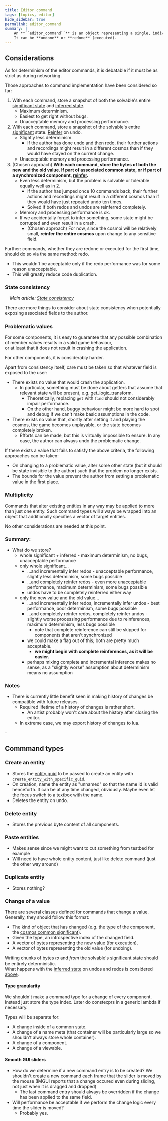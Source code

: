 ```yaml
---
title: Editor command
tags: [topics, editor] 
hide_sidebar: true
permalink: editor_command
summary: |
    An **``editor_command``** is an object representing a single, indivisible operation of the [author](author).  
    It can be **undone** or **redone** (executed).
---
```


## Considerations

As for determinism of the editor commands, it is debatable if it must be as strict as during networking.
 
Those approaches to command implementation have been considered so far:
1. With each command, store a snapshot of both the solvable's entire [significant state](cosmos_solvable#significant) and [inferred state](cosmos_solvable#inferred).
    - Maximum determinism.
    - Easiest to get right without bugs.
    - Unacceptable memory and processing performance.
2. With each command, store a snapshot of the solvable's entire [significant](cosmos_solvable#significant) state. [Reinfer](reinference) on undo.
    - Slightly less determinism.
        - If the author has done undo and then redo, their further actions and recordings might result in a different cosmos than if they would have stayed on the current change.
    - Unacceptable memory and processing performance.
3. (Chosen approach) **With each command, store the bytes of both the new and the old value. If part of associated common state, or if part of a synchronized component, [reinfer](reinference).**
    - Even less determinism, but the problem is solvable or tolerable equally well as in 2.
        - If the author has jumped once 10 commands back, their further actions and recordings might result in a different cosmos than if they would have just repeated undo ten times.
        - Solved if both redos and undos are reinferred completely.
    - Memory and processing performance is ok. 
    - If we accidentally forget to infer something, some state might be corrupted and even result in a crash.
		- (Chosen approach) For now, since the cosmoi will be relatively small, **reinfer the entire cosmos** upon change to any sensitive field.

Further: commands, whether they are redone or executed for the first time, should do so via the same method: redo.
- This wouldn't be acceptable only if the redo performance was for some reason unacceptable.
- This will greatly reduce code duplication.

### State consistency

&nbsp;&nbsp;&nbsp;&nbsp;*Main article: [State consistency](state#consistency)*

There are more things to consider about state consistency when potentially exposing associated fields to the author.

### Problematic values 

For some components, it is easy to guarantee that any possible combination of member values results in a valid game behaviour,  
or at least that it does not result in crashing the application.
 
For other components, it is considerably harder.

Apart from consistency itself, care must be taken so that whatever field is exposed to the user: 

- There exists no value that would crash the application.
    - In particular, something must be done about getters that assume that relevant state will be present, e.g. get_logic_transform.
        - Theoretically, replacing ``get`` with ``find`` should not considerably impair performance.
        - On the other hand, buggy behaviour might be more hard to spot and debug if we can't make basic assumptions in the code.
- There exists no value that, shortly after setting it and playing the cosmos, the game becomes unplayable, or the state becomes completely broken.
    - Efforts can be made, but this is virtually impossible to ensure. In any case, the author can always undo the problematic change.

If there exists a value that fails to satisfy the above criteria, the following approaches can be taken:

- On changing to a problematic value, alter some other state (but it should be state invisible to the author) such that the problem no longer exists.
- The bounds for the value prevent the author from setting a problematic value in the first place.

### Multiplicity

Commands that alter existing entities in any way may be applied to more than just one entity.
Such command types will always be wrapped into an object that additionally specifies a vector of target entities.

No other considerations are needed at this point.

### Summary:

- What do we store?
    - whole significant + inferred - maximum determinism, no bugs, unacceptable performance
    - only whole significant...
        - ...and incrementally infer redos - unacceptable performance, slightly less determinism, some bugs possible
        - ...and completely reinfer redos - even more unacceptable performance, maximum determinism, some bugs possible
        - undos have to be completely reinferred either way
    - only the new value and the old value...
        - ...and incrementally infer redos, incrementally infer undos - best performance, poor determinism, some bugs possible
        - ...and completely reinfer redos, completely reinfer undos - slightly worse processing performance due to reinferences, maximum determinism, less bugs possible
            - note that complete reinference can still be skipped for components that aren't synchronized
        - we could make a flag out of this; both are pretty much acceptable.
            - **we might begin with complete reinferences, as it will be easier.**
        - perhaps mixing complete and incremental inference makes no sense, as a "slightly worse" assumption about determinism means no assumption


### Notes

- There is currently little benefit seen in making history of changes be compatible with future releases.
  - Required lifetime of a history of changes is rather short. 
    - An artist probably won't care about the history after closing the editor.
  <!--- - Managing changes in binary format will be significantly more performant and easier to code. -->
  - In extreme case, we may export history of changes to lua.

<!---
If you are not a programmer and only intend to use the editor to author actual content, you can safely skip this section.
-->-
## Commmand types

### Create an entity

- Stores the [entity guid](entity_guid) to be passed to create an entity with ``create_entity_with_specific_guid``.
- On creation, name the entity as "unnamed" so that the name id is valid henceforth. It can be at any time changed, obviously. Maybe even let the focus switch to a textbox with the name.
- Deletes the entity on undo.

### Delete entity

- Stores the previous byte content of all components.

### Paste entities
- Makes sense since we might want to cut something from testbed for example
- Will need to have whole entity content, just like delete command (just the other way around)

### Duplicate entity

- Stores nothing?

### Change of a value

There are several classes defined for commands that change a value.
Generally, they should follow this format:

- The kind of object that has changed (e.g. the type of the component, the [cosmos common significant](cosmos_common#significant)).
- Given the type, an introspective index of the changed field.
- A vector of bytes representing the new value (for execution).
- A vector of bytes representing the old value (for undoing).

Writing chunks of bytes *to* and *from* the solvable's [significant state](cosmos_solvable#significant) should be entirely deterministic.  
What happens with the [inferred state](cosmos_solvable#inferred) on undos and redos is considered [above](#considerations). 

#### Type granularity

We shouldn't make a command type for a change of every component.
Instead just store the type index. Later do constexprs in a generic lambda if necessary.

Types will be separate for:
- A change inside of a common state.
- A change of a name meta (that container will be particularly large so we shouldn't always store whole container).
- A change of a component.
- A change of a viewable.

#### Smooth GUI sliders

- How do we determine if a new command entry is to be created? We shouldn't create a new command each frame that the slider is moved by the mouse (IMGUI reports that a change occured even during sliding, not just when it is dragged and dropped)
  - The last command entry should always be overridden if the change has been applied to the same field.
- Will performance be acceptable if we perform the change logic every time the slider is moved?
  - Probably yes.

